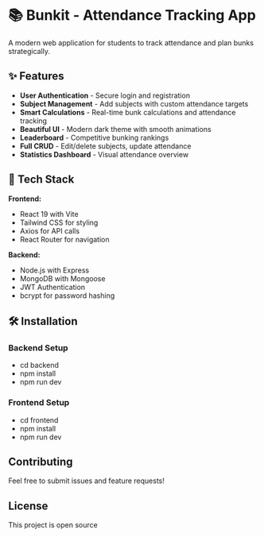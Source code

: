 # 📚 Bunkit - Attendance Tracking App

A modern web application for students to track attendance and plan bunks strategically.

## ✨ Features

- **User Authentication** - Secure login and registration
- **Subject Management** - Add subjects with custom attendance targets
- **Smart Calculations** - Real-time bunk calculations and attendance tracking
- **Beautiful UI** - Modern dark theme with smooth animations
- **Leaderboard** - Competitive bunking rankings
- **Full CRUD** - Edit/delete subjects, update attendance
- **Statistics Dashboard** - Visual attendance overview

## 🚀 Tech Stack

**Frontend:**
- React 19 with Vite
- Tailwind CSS for styling
- Axios for API calls
- React Router for navigation

**Backend:**
- Node.js with Express
- MongoDB with Mongoose
- JWT Authentication
- bcrypt for password hashing

## 🛠️ Installation

### Backend Setup
- cd backend
- npm install
- npm run dev


### Frontend Setup
- cd frontend
- npm install
- npm run dev

##  Contributing

Feel free to submit issues and feature requests!

##  License

This project is open source 